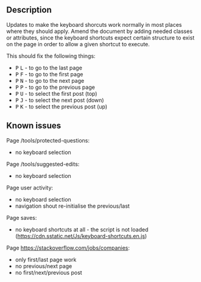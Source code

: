 ## Description

Updates to make the keyboard shorcuts work normally in most places where they should apply. Amend the document by adding needed classes or attributes, since the keyboard shortcuts expect certain structure to exist on the page in order to allow a given shortcut to execute.

This should fix the following things:

 - <kbd>P</kbd> <kbd>L</kbd> - to go to the last page
 - <kbd>P</kbd> <kbd>F</kbd> - to go to the first page
 - <kbd>P</kbd> <kbd>N</kbd> - to go to the next page
 - <kbd>P</kbd> <kbd>P</kbd> - to go to the previous page
 - <kbd>P</kbd> <kbd>U</kbd> - to select the first post (top)
 - <kbd>P</kbd> <kbd>J</kbd> - to select the next post (down)
 - <kbd>P</kbd> <kbd>K</kbd> - to select the previous post (up)

## Known issues
Page /tools/protected-questions:
 - no keyboard selection
 
Page /tools/suggested-edits:
 - no keyboard selection

Page user activity:
 - no keyboard selection
 - navigation shout re-initialise the previous/last
 
Page saves:
 - no keyboard shortcuts at all - the script is not loaded (https://cdn.sstatic.net/Js/keyboard-shortcuts.en.js)

Page https://stackoverflow.com/jobs/companies:
 - only first/last page work
 - no previous/next page
 - no first/next/previous post

